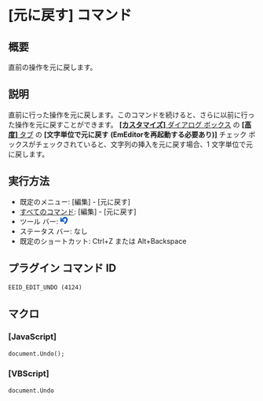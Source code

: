 # \[元に戻す\] コマンド

## 概要

直前の操作を元に戻します。

## 説明

直前に行った操作を元に戻します。このコマンドを続けると、さらに以前に行った操作を元に戻すことができます。 [**\[カスタマイズ\]** ダイアログ ボックス](../../dlg/customize/index) の [**\[高度\]** タブ](../../dlg/customize/advanced/index) の **\[文字単位で元に戻す**
**(EmEditorを再起動する必要あり)\]** チェック ボックスがチェックされていると、文字列の挿入を元に戻す場合、1 文字単位で元に戻します。

## 実行方法

- 既定のメニュー: \[編集\] \- \[元に戻す\]
- [すべてのコマンド](../../glossary/allcommands): \[編集\] \- \[元に戻す\]
- ツール バー: ![](../../images/editundo.gif)
- ステータス バー: なし
- 既定のショートカット: Ctrl+Z または Alt+Backspace

## プラグイン コマンド ID

```
EEID_EDIT_UNDO (4124)
```

## マクロ

### \[JavaScript\]

```
document.Undo();
```

### \[VBScript\]

```
document.Undo
```
